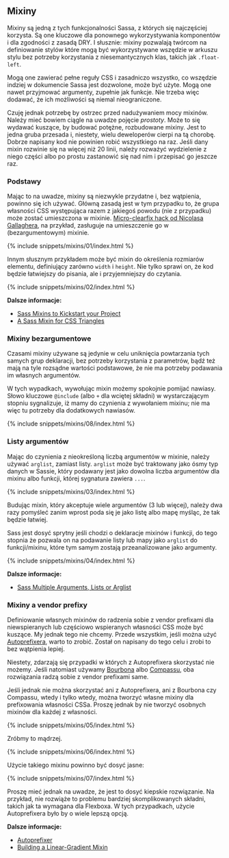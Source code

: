 
## Mixiny

Mixiny są jedną z tych funkcjonalności Sassa, z których się najczęściej korzysta. Są one kluczowe dla ponownego wykorzystywania komponentów i dla zgodności z zasadą DRY. I słusznie: mixiny pozwalają twórcom na definiowanie stylów które mogą być wykorzystywane wszędzie w arkuszu stylu bez potrzeby korzystania z niesemantycznych klas, takich jak `.float-left`.

Mogą one zawierać pełne reguły CSS i zasadniczo wszystko, co wszędzie indziej w dokumencie Sassa jest dozwolone, może być użyte. Mogą one nawet przyjmować argumenty, zupełnie jak funkcje. Nie trzeba więc dodawać, że ich możliwości są niemal nieograniczone.

Czuję jednak potrzebę by ostrzec przed nadużywaniem mocy mixinów. Należy mieć bowiem ciągle na uwadze pojęcie *prostoty*. Może to się wydawać kuszące, by budować potężne, rozbudowane mixiny. Jest to jedna gruba przesada i, niestety, wielu deweloperów cierpi na tą chorobę. Dobrze napisany kod nie powinien robić wszystkiego na raz. Jeśli dany mixin rozwinie się na więcej niż 20 linii, należy rozważyć wydzielenie z niego części albo po prostu zastanowić się nad nim i przepisać go jeszcze raz.

### Podstawy

Mając to na uwadze, mixiny są niezwykle przydatne i, bez wątpienia, powinno się ich używać. Główną zasadą jest w tym przypadku to, że grupa własności CSS występująca razem z jakiegoś powodu (nie z przypadku) może zostać umieszczona w mixinie. [Micro-clearfix hack od Nicolasa Gallaghera](http://nicolasgallagher.com/micro-clearfix-hack/), na przykład, zasługuje na umieszczenie go w (bezargumentowym) mixinie.

{% include snippets/mixins/01/index.html %}

Innym słusznym przykładem może być mixin do określenia rozmiarów elementu, definiujący zarówno `width` i `height`. Nie tylko sprawi on, że kod będzie łatwiejszy do pisania, ale i przyjemniejszy do czytania.

{% include snippets/mixins/02/index.html %}

**Dalsze informacje:**

* [Sass Mixins to Kickstart your Project](https://www.sitepoint.com/sass-mixins-kickstart-project/)
* [A Sass Mixin for CSS Triangles](https://www.sitepoint.com/sass-mixin-css-triangles/)

### Mixiny bezargumentowe

Czasami mixiny używane są jedynie w celu uniknięcia powtarzania tych samych grup deklaracji, bez potrzeby korzystania z parametrów, bądź też mają na tyle rozsądne wartości podstawowe, że nie ma potrzeby podawania im własnych argumentów.

W tych wypadkach, wywołując mixin możemy spokojnie pomijać nawiasy. Słowo kluczowe `@include` (albo `+` dla wciętej składni) w wystarczającym stopniu sygnalizuje, iż mamy do czynienia z wywołaniem mixinu; nie ma więc tu potrzeby dla dodatkowych nawiasów.

{% include snippets/mixins/08/index.html %}

### Listy argumentów

Mając do czynienia z nieokreśloną liczbą argumentów w mixinie, należy używać `arglist`, zamiast listy. `arglist` może być traktowany jako ósmy typ danych w Sassie, który podawany jest jako dowolna liczba argumentów dla mixinu albo funkcji, której sygnatura zawiera `...`.

{% include snippets/mixins/03/index.html %}

Budując mixin, który akceptuje wiele argumentów (3 lub więcej), należy dwa razy pomyśleć zanim wprost poda się je jako listę albo mapę myśląc, że tak będzie łatwiej.

Sass jest dosyć sprytny jeśli chodzi o deklaracje mixinów i funkcji, do tego stopnia że pozwala on na podawanie listy lub mapy jako `arglist` do funkcji/mixinu, które tym samym zostają przeanalizowane jako argumenty.

{% include snippets/mixins/04/index.html %}

**Dalsze informacje:**

* [Sass Multiple Arguments, Lists or Arglist](https://www.sitepoint.com/sass-multiple-arguments-lists-or-arglist/)

### Mixiny a vendor prefixy

Definiowanie własnych mixinów do radzenia sobie z vendor prefixami dla niewspieranych lub częściowo wspieranych własności CSS może być kuszące. My jednak tego nie chcemy. Przede wszystkim, jeśli można użyć [Autoprefixera](https://github.com/postcss/autoprefixer), warto to zrobić. Został on napisany do tego celu i zrobi to bez wątpienia lepiej.

Niestety, zdarzają się przypadki w których z Autoprefixera skorzystać nie możemy. Jeśli natomiast używamy [Bourbona](https://bourbon.io/) albo [Compassu](http://compass-style.org/), oba rozwiązania radzą sobie z vendor prefixami same.

Jeśli jednak nie można skorzystać ani z Autoprefixera, ani z Bourbona czy Compassu, wtedy i tylko wtedy, można tworzyć własne mixiny dla prefixowania własności CSSa. Proszę jednak by nie tworzyć osobnych mixinów dla każdej z własności.

{% include snippets/mixins/05/index.html %}

Zróbmy to mądrzej.

{% include snippets/mixins/06/index.html %}

Użycie takiego mixinu powinno być dosyć jasne:

{% include snippets/mixins/07/index.html %}

Proszę mieć jednak na uwadze, że jest to dosyć kiepskie rozwiązanie. Na przykład, nie rozwiąże to problemu bardziej skomplikowanych składni, takich jak ta wymagana dla Flexboxa. W tych przypadkach, użycie Autoprefixera było by o wiele lepszą opcją.

**Dalsze informacje:**

* [Autoprefixer](https://github.com/postcss/autoprefixer)
* [Building a Linear-Gradient Mixin](https://www.sitepoint.com/building-linear-gradient-mixin-sass/)
